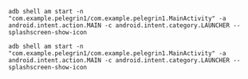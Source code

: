 `adb shell am start -n
"com.example.pelegrin1/com.example.pelegrin1.MainActivity" -a
android.intent.action.MAIN -c android.intent.category.LAUNCHER
--splashscreen-show-icon`

`adb shell am start -n
"com.example.pelegrin1/com.example.pelegrin1.MainActivity" -a
android.intent.action.MAIN -c android.intent.category.LAUNCHER
--splashscreen-show-icon`

